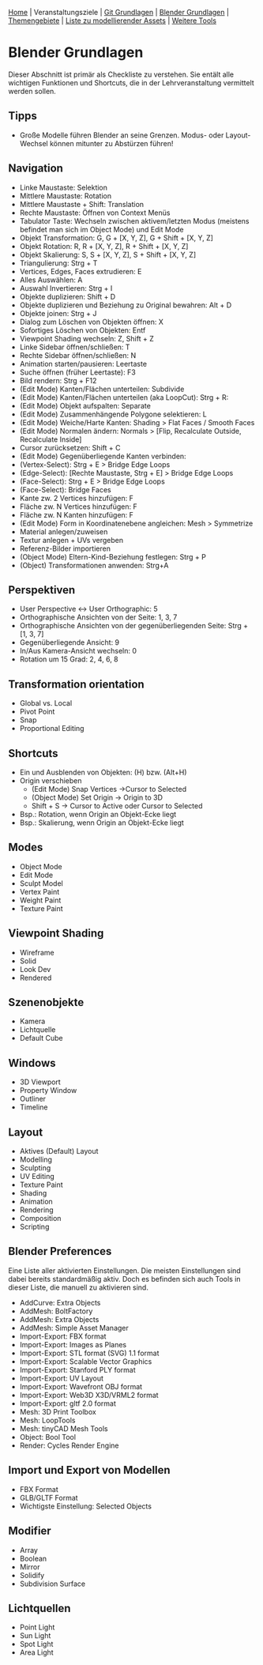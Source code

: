 [Home](../README.md)
| Veranstaltungsziele
| [Git Grundlagen](./git_grundlagen.md)
| [Blender Grundlagen](./blender_grundlagen.md)
| [Themengebiete](./themengebiete.md)
| [Liste zu modellierender Assets](./asset_liste.md)
| [Weitere Tools](./tools.md)

# Blender Grundlagen

Dieser Abschnitt ist primär als Checkliste zu verstehen. Sie entält alle wichtigen Funktionen und Shortcuts, die in der Lehrveranstaltung vermittelt werden sollen.

## Tipps
- Große Modelle führen Blender an seine Grenzen. Modus- oder Layout-Wechsel können mitunter zu Abstürzen führen!

## Navigation
- Linke Maustaste: Selektion
- Mittlere Maustaste: Rotation
- Mittlere Maustaste + Shift: Translation
- Rechte Maustaste: Öffnen von Context Menüs
- Tabulator Taste: Wechseln zwischen aktivem/letzten Modus (meistens befindet man sich im Object Mode) und Edit Mode
- Objekt Transformation: G, G + [X, Y, Z], G + Shift + [X, Y, Z]
- Objekt Rotation: R, R + [X, Y, Z], R + Shift + [X, Y, Z]
- Objekt Skalierung: S, S + [X, Y, Z], S + Shift + [X, Y, Z]
- Triangulierung: Strg + T
- Vertices, Edges, Faces extrudieren: E
- Alles Auswählen: A
- Auswahl Invertieren: Strg + I
- Objekte duplizieren: Shift + D
- Objekte duplizieren und Beziehung zu Original bewahren: Alt + D
- Objekte joinen: Strg + J
- Dialog zum Löschen von Objekten öffnen: X
- Sofortiges Löschen von Objekten: Entf
- Viewpoint Shading wechseln: Z, Shift + Z
- Linke Sidebar öffnen/schließen: T
- Rechte Sidebar öffnen/schließen: N
- Animation starten/pausieren: Leertaste
- Suche öffnen (früher Leertaste): F3 
- Bild rendern: Strg + F12
- (Edit Mode) Kanten/Flächen unterteilen: Subdivide
- (Edit Mode) Kanten/Flächen unterteilen (aka LoopCut): Strg + R: 
- (Edit Mode) Objekt aufspalten: Separate
- (Edit Mode) Zusammenhängende Polygone selektieren: L
- (Edit Mode) Weiche/Harte Kanten: Shading > Flat Faces / Smooth Faces
- (Edit Mode) Normalen ändern: Normals > [Flip, Recalculate Outside, Recalculate Inside]
- Cursor zurücksetzen: Shift + C
- (Edit Mode) Gegenüberliegende Kanten verbinden:
- (Vertex-Select): Strg + E > Bridge Edge Loops
- (Edge-Select): [Rechte Maustaste, Strg + E] > Bridge Edge Loops
- (Face-Select): Strg + E > Bridge Edge Loops
- (Face-Select): Bridge Faces
- Kante zw. 2 Vertices hinzufügen: F
- Fläche zw. N Vertices hinzufügen: F
- Fläche zw. N Kanten hinzufügen: F
- (Edit Mode) Form in Koordinatenebene angleichen: Mesh > Symmetrize
- Material anlegen/zuweisen
- Textur anlegen + UVs vergeben
- Referenz-Bilder importieren
- (Object Mode) Eltern-Kind-Beziehung festlegen: Strg + P
- (Object) Transformationen anwenden: Strg+A

## Perspektiven
- User Perspective ↔ User Orthographic: 5
- Orthographische Ansichten von der Seite: 1, 3, 7
- Orthographische Ansichten von der gegenüberliegenden Seite: Strg + [1, 3, 7]
- Gegenüberliegende Ansicht: 9
- In/Aus Kamera-Ansicht wechseln: 0
- Rotation um 15 Grad: 2, 4, 6, 8

## Transformation orientation
- Global vs. Local
- Pivot Point
- Snap
- Proportional Editing

## Shortcuts
- Ein und Ausblenden von Objekten: (H) bzw. (Alt+H)
- Origin verschieben
    - (Edit Mode) Snap Vertices →Cursor to Selected
    - (Object Mode) Set Origin → Origin to 3D 
    - Shift + S → Cursor to Active oder Cursor to Selected
- Bsp.: Rotation, wenn Origin an Objekt-Ecke liegt
- Bsp.: Skalierung, wenn Origin an Objekt-Ecke liegt

## Modes
- Object Mode
- Edit Mode
- Sculpt Model
- Vertex Paint
- Weight Paint
- Texture Paint

## Viewpoint Shading
- Wireframe
- Solid
- Look Dev
- Rendered

## Szenenobjekte
- Kamera
- Lichtquelle
- Default Cube

## Windows
- 3D Viewport
- Property Window
- Outliner
- Timeline

## Layout
- Aktives (Default) Layout
- Modelling
- Sculpting
- UV Editing
- Texture Paint
- Shading
- Animation
- Rendering
- Composition
- Scripting

## Blender Preferences
Eine Liste aller aktivierten Einstellungen. Die meisten Einstellungen sind dabei bereits standardmäßig aktiv. Doch es befinden sich auch Tools in dieser Liste, die manuell zu aktivieren sind. 
- AddCurve: Extra Objects
- AddMesh: BoltFactory
- AddMesh: Extra Objects
- AddMesh: Simple Asset Manager
- Import-Export: FBX format
- Import-Export: Images as Planes
- Import-Export: STL format (SVG) 1.1 format
- Import-Export: Scalable Vector Graphics
- Import-Export: Stanford PLY format
- Import-Export: UV Layout
- Import-Export: Wavefront OBJ format
- Import-Export: Web3D X3D/VRML2 format
- Import-Export: gltf 2.0 format
- Mesh: 3D Print Toolbox
- Mesh: LoopTools
- Mesh: tinyCAD Mesh Tools
- Object: Bool Tool
- Render: Cycles Render Engine

## Import und Export von Modellen
- FBX Format
- GLB/GLTF Format
- Wichtigste Einstellung: Selected Objects

## Modifier
- Array
- Boolean
- Mirror
- Solidify
- Subdivision Surface

## Lichtquellen
- Point Light
- Sun Light
- Spot Light
- Area Light
